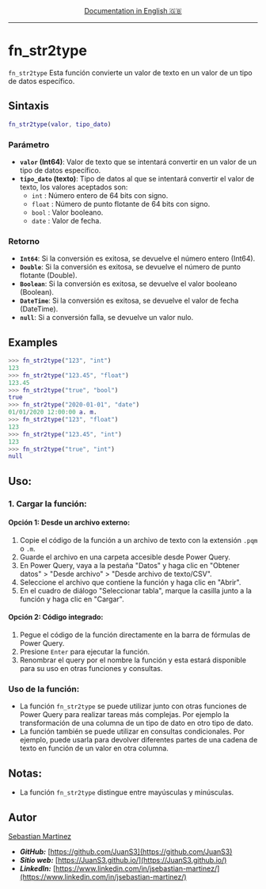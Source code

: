 <div align="center">
    <a href="README.md">Documentation in English 🇬🇧</a>
</div>

<hr>

# fn_str2type

`fn_str2type` Esta función convierte un valor de texto en un valor de un tipo de datos específico.

## Sintaxis

```m
fn_str2type(valor, tipo_dato)
```

### Parámetro

- **`valor` (Int64)**: Valor de texto que se intentará convertir en un valor de un tipo de datos específico.
- **`tipo_dato` (texto)**: Tipo de datos al que se intentará convertir el valor de texto, los valores aceptados son:
    - `int` : Número entero de 64 bits con signo.
    - `float` : Número de punto flotante de 64 bits con signo.
    - `bool` : Valor booleano.
    - `date` : Valor de fecha.

### Retorno

- **`Int64`**: Si la conversión es exitosa, se devuelve el número entero (Int64).
- **`Double`**: Si la conversión es exitosa, se devuelve el número de punto flotante (Double).
- **`Boolean`**: Si la conversión es exitosa, se devuelve el valor booleano (Boolean).
- **`DateTime`**: Si la conversión es exitosa, se devuelve el valor de fecha (DateTime).
- **`null`**: Si a conversión falla, se devuelve un valor nulo.

## Examples
```m
>>> fn_str2type("123", "int")
123
>>> fn_str2type("123.45", "float")
123.45
>>> fn_str2type("true", "bool")
true
>>> fn_str2type("2020-01-01", "date")
01/01/2020 12:00:00 a. m.
>>> fn_str2type("123", "float")
123
>>> fn_str2type("123.45", "int")
123
>>> fn_str2type("true", "int")
null
```

## Uso:

### 1. Cargar la función:

#### Opción 1: Desde un archivo externo:

1. Copie el código de la función a un archivo de texto con la extensión `.pqm` o `.m`.
2. Guarde el archivo en una carpeta accesible desde Power Query.
3. En Power Query, vaya a la pestaña "Datos" y haga clic en "Obtener datos" > "Desde archivo" > "Desde archivo de texto/CSV".
4. Seleccione el archivo que contiene la función y haga clic en "Abrir".
5. En el cuadro de diálogo "Seleccionar tabla", marque la casilla junto a la función y haga clic en "Cargar".

#### Opción 2: Código integrado:

1. Pegue el código de la función directamente en la barra de fórmulas de Power Query.
2. Presione `Enter` para ejecutar la función.
3. Renombrar el query por el nombre la función y esta estará disponible para su uso en otras funciones y consultas.

### Uso de la función:

- La función `fn_str2type` se puede utilizar junto con otras funciones de Power Query para realizar tareas más complejas. Por ejemplo la transformación de una columna de un tipo de dato en otro tipo de dato.
- La función también se puede utilizar en consultas condicionales. Por ejemplo, puede usarla para devolver diferentes partes de una cadena de texto en función de un valor en otra columna.

## Notas:

- La función `fn_str2type` distingue entre mayúsculas y minúsculas.

## Autor

[Sebastian Martinez](https://JuanS3.github.io/)

  - ***GitHub:*** [https://github.com/JuanS3](https://github.com/JuanS3)
  - ***Sitio web:*** [https://JuanS3.github.io/](https://JuanS3.github.io/)
  - ***LinkedIn:*** [https://www.linkedin.com/in/jsebastian-martinez/](https://www.linkedin.com/in/jsebastian-martinez/)

